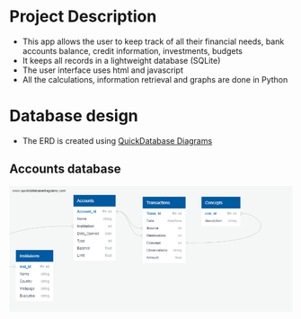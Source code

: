 # Project Description

* This app allows the user to keep track of all their financial needs, bank accounts balance, credit information, investments, budgets
* It keeps all records in a lightweight database (SQLite)
* The user interface uses html and javascript
* All the calculations, information retrieval and graphs are done in Python

# Database design

* The ERD is created using [QuickDatabase Diagrams](www.quickdatabasediagrams.com)

## Accounts database

![Accounts ERD diagram](../resources/accounts_erd.png)


